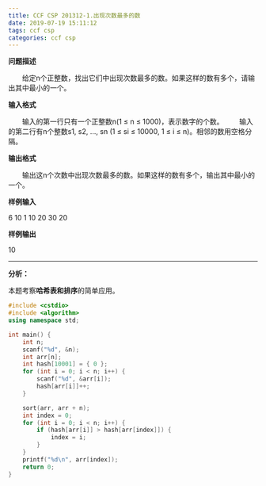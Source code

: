 ```yaml
---
title: CCF CSP 201312-1.出现次数最多的数
date: 2019-07-19 15:11:12
tags: ccf csp
categories: ccf csp
---
```


**问题描述**

　　给定n个正整数，找出它们中出现次数最多的数。如果这样的数有多个，请输出其中最小的一个。

<!--more-->

**输入格式**

　　输入的第一行只有一个正整数n(1 ≤ n ≤ 1000)，表示数字的个数。
　　输入的第二行有n个整数s1, s2, …, sn (1 ≤ si ≤ 10000, 1 ≤ i ≤ n)。相邻的数用空格分隔。

**输出格式**

　　输出这n个次数中出现次数最多的数。如果这样的数有多个，输出其中最小的一个。

**样例输入**

6
10 1 10 20 30 20

**样例输出**

10

<hr>

**分析：**

本题考察**哈希表和排序**的简单应用。

```c++
#include <cstdio>
#include <algorithm>
using namespace std;

int main() {
	int n;
	scanf("%d", &n);
	int arr[n];
	int hash[10001] = { 0 };
	for (int i = 0; i < n; i++) {
		scanf("%d", &arr[i]);
		hash[arr[i]]++;
	}

	sort(arr, arr + n);
	int index = 0;
	for (int i = 0; i < n; i++) {
		if (hash[arr[i]] > hash[arr[index]]) {
			index = i;
		}
	}
	printf("%d\n", arr[index]);
	return 0;
}
```

